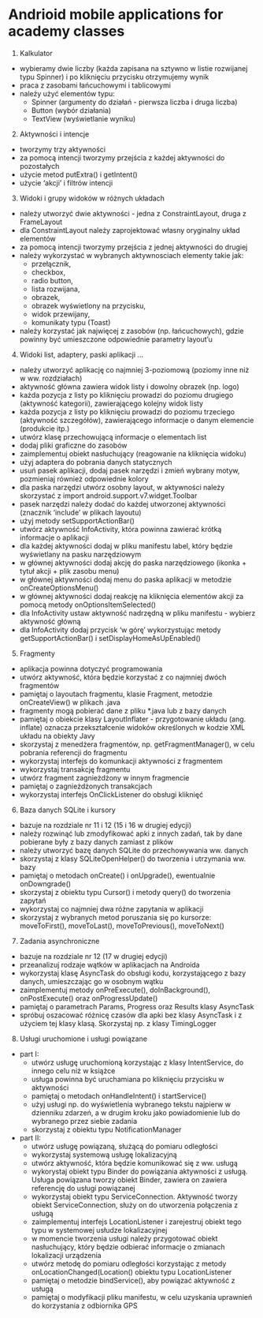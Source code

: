 # Andrioid mobile applications for academy classes

1. Kalkulator
* wybieramy dwie liczby (każda zapisana na sztywno w listie rozwijanej typu Spinner) i po kliknięciu przycisku otrzymujemy wynik
* praca z zasobami łańcuchowymi i tablicowymi
* należy użyć elementów typu: 
	- Spinner (argumenty do działań - pierwsza liczba i druga liczba)
	- Button (wybór działania)
	- TextView (wyświetlanie wyniku)
	
2. Aktywności i intencje
* tworzymy trzy aktywności
* za pomocą intencji tworzymy przejścia z każdej aktywności do pozostałych
* użycie metod putExtra() i getIntent()
* użycie ‘akcji’ i filtrów intencji

3. Widoki i grupy widoków w różnych układach
* należy utworzyć dwie aktywności - jedna z ConstraintLayout, druga z FrameLayout
* dla ConstraintLayout należy zaprojektować własny oryginalny układ elementów
* za pomocą intencji tworzymy przejścia z jednej aktywności do drugiej
* należy wykorzystać w wybranych aktywnosciach elementy takie jak:
	- przełącznik,
	- checkbox,
	- radio button,
	- lista rozwijana,
	- obrazek,
	- obrazek wyświetlony na przycisku,
	- widok przewijany,
	- komunikaty typu (Toast)
* należy korzystać jak najwięcej z zasobów (np. łańcuchowych), gdzie powinny być umieszczone odpowiednie parametry layout’u
4. Widoki list, adaptery, paski aplikacji …
* należy utworzyć aplikację co najmniej 3-poziomową (poziomy inne niż w ww. rozdziałach)
* aktywność główna zawiera widok listy i dowolny obrazek (np. logo)
* każda pozycja z listy po kliknięciu prowadzi do poziomu drugiego (aktywność kategorii), zawierającego kolejny widok listy
* każda pozycja z listy po kliknięciu prowadzi do poziomu trzeciego (aktywność szczegółów), zawierającego informacje o danym elemencie (produkcie itp.)
* utwórz klasę przechowującą informacje o elementach list
* dodaj pliki graficzne do zasobów
* zaimplementuj obiekt nasłuchujący (reagowanie na kliknięcia widoku)
* użyj adaptera do pobrania danych statycznych
* usuń pasek aplikacji, dodaj pasek narzędzi i zmień wybrany motyw, pozmieniaj również odpowiednie kolory
* dla paska narzędzi utwórz osobny layout, w aktywności należy skorzystać z import android.support.v7.widget.Toolbar
* pasek narzędzi należy dodać do każdej utworzonej aktywności (znacznik ‘include’ w plikach layoutu)
* użyj metody setSupportActionBar()
* utwórz aktywność InfoActivity, która powinna zawierać krótką informacje o aplikacji
* dla każdej aktywności dodaj w pliku manifestu label, który będzie wyświetlany na pasku narzędziowym
* w głównej aktywności dodaj akcję do paska narzędziowego (ikonka + tytuł akcji + plik zasobu menu)
* w głównej aktywności dodaj menu do paska aplikacji w metodzie onCreateOptionsMenu()
* w głównej aktywności dodaj reakcję na kliknięcia elementów akcji za pomocą metody onOptionsItemSelected()
* dla InfoActivity ustaw aktywność nadrzędną w pliku manifestu - wybierz aktywność główną
* dla InfoActivity dodaj przycisk ‘w górę’ wykorzystując metody getSupportActionBar() i setDisplayHomeAsUpEnabled()

5. Fragmenty
* aplikacja powinna dotyczyć programowania 
* utwórz aktywność, która będzie korzystać z co najmniej dwóch fragmentów
* pamiętaj o layoutach fragmentu, klasie Fragment, metodzie onCreateView() w plikach .java
* fragmenty mogą pobierać dane z pliku *.java lub z bazy danych
* pamiętaj o obiekcie klasy LayoutInflater - przygotowanie układu (ang. inflate) oznacza przekształcenie widoków określonych w kodzie XML układu na obiekty Javy
* skorzystaj z menedżera fragmentów, np. getFragmentManager(), w celu pobrania referencji do fragmentu
* wykorzystaj interfejs do komunkacji aktywności z fragmentem
* wykorzystaj transakcję fragmentu
* utwórz fragment zagnieżdżony w innym fragmencie
* pamiętaj o zagnieżdżonych transakcjach
* wykorzystaj interfejs OnClickListener do obsługi kliknięć

6. Baza danych SQLite i kursory
* bazuje na rozdziale nr 11 i 12 (15 i 16 w drugiej edycji)
* należy rozwinąć lub zmodyfikować apki z innych zadań, tak by dane pobierane były z bazy danych zamiast z plików
* należy utworzyć bazę danych SQLite do przechowywania ww. danych
* skorzystaj z klasy SQLiteOpenHelper() do tworzenia i utrzymania ww. bazy
* pamiętaj o metodach onCreate() i onUpgrade(), ewentualnie onDowngrade()
* skorzystaj z obiektu typu Cursor() i metody query() do tworzenia zapytań
* wykorzystaj co najmniej dwa różne zapytania w aplikacji
* skorzystaj z wybranych metod poruszania się po kursorze: moveToFirst(), moveToLast(), moveToPrevious(), moveToNext()

7. Zadania asynchroniczne
* bazuje na rozdziale nr 12 (17 w drugiej edycji)
* przeanalizuj rodzaje wątków w aplikacjach na Androida
* wykorzystaj klasę AsyncTask do obsługi kodu, korzystającego z bazy danych, umieszczając go w osobnym wątku
* zaimplementuj metody onPreExecute(), doInBackground(), onPostExecute() oraz onProgressUpdate()
* pamiętaj o parametrach Params, Progress oraz Results klasy AsyncTask
* spróbuj oszacować różnicę czasów dla apki bez klasy AsyncTask i z użyciem tej klasy klasą. Skorzystaj np. z klasy TimingLogger

8. Usługi uruchomione i usługi powiązane
* part I:
	- utwórz usługę uruchomioną korzystając z klasy IntentService, do innego celu niż w książce
	- usługa powinna być uruchamiana po kliknięciu przycisku w aktywności
	- pamiętaj o metodach onHandleIntent() i startService()
	- użyj usługi np. do wyświetlenia wybranego tekstu najpierw w dzienniku zdarzeń, a w drugim kroku jako powiadomienie lub do wybranego przez siebie zadania
	- skorzystaj z obiektu typu NotificationManager
* part II:
	- utwórz usługę powiązaną, służącą do pomiaru odległości
	- wykorzystaj systemową usługę lokalizacyjną
	- utwórz aktywność, która będzie komunikować się z ww. usługą
	- wykorystaj obiekt typu Binder do powiązania aktywności z usługą. Usługa powiązana tworzy obiekt Binder, zawiera on zawiera referencję do usługi powiązanej
	- wykorzystaj obiekt typu ServiceConnection. Aktywność tworzy obiekt ServiceConnection, służy on do utworzenia połączenia z usługą
	- zaimplementuj interfejs LocationListener i zarejestruj obiekt tego typu w systemowej usłudze lokalizacyjnej
	- w momencie tworzenia usługi należy przygotować obiekt nasłuchujący, który będzie odbierać informacje o zmianach lokalizacji urządzenia
	- utwórz metodę do pomiaru odległości korzystając z metody onLocationChanged(Location() obiektu typu LocationListener
	- pamiętaj o metodzie bindService(), aby powiązać aktywność z usługą
	- pamiętaj o modyfikacji pliku manifestu, w celu uzyskania uprawnień do korzystania z odbiornika GPS
